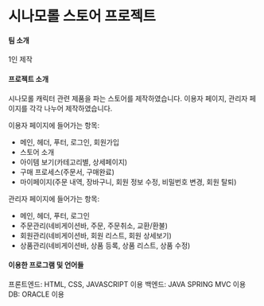 # 시나모롤 스토어 프로젝트

#### 팀 소개

1인 제작

#### 프로젝트 소개

시나모롤 캐릭터 관련 제품을 파는 스토어를 제작하였습니다.
이용자 페이지, 관리자 페이지를 각각 나누어 제작하였습니다.



이용자 페이지에 들어가는 항목: 
- 메인, 헤더, 푸터, 로그인, 회원가입
- 스토어 소개
- 아이템 보기(카테고리별, 상세페이지)
- 구매 프로세스(주문서, 구매완료)
- 마이페이지(주문 내역, 장바구니, 회원 정보 수정, 비밀번호 변경, 회원 탈퇴)
  
관리자 페이지에 들어가는 항목:
- 메인, 헤더, 푸터, 로그인
- 주문관리(네비게이션바, 주문, 주문취소, 교환/환불)
- 회원관리(네비게이션바, 회원 리스트, 회원 상세보기)
- 상품관리(네비게이션바, 상품 등록, 상품 리스트, 상품 수정)

#### 이용한 프로그램 및 언어들
프론트엔드: HTML, CSS, JAVASCRIPT 이용
백엔드: JAVA SPRING MVC 이용
DB: ORACLE 이용



